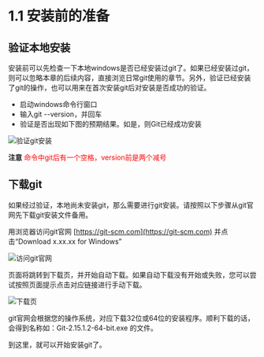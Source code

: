 # 1.1 安装前的准备

## 验证本地安装

安装前可以先检查一下本地windows是否已经安装过git了。如果已经安装过git，则可以忽略本章的后续内容，直接浏览日常git使用的章节。另外，验证已经安装了git的操作，也可以用来在首次安装git后对安装是否成功的验证。

* 启动windows命令行窗口
* 输入git --version，并回车
* 验证是否出现如下图的预期结果。如是，则Git已经成功安装

![验证git安装](https://raw.githubusercontent.com/Re-inforcement-learning/handbook/master/chapter1-git/images/101-verify-git-install.jpg)

**注意** <span style="color:red">命令中git后有一个空格，version前是两个减号</span>

## 下载git

如果经过验证，本地尚未安装git，那么需要进行git安装。请按照以下步骤从git官网先下载git安装文件备用。

用浏览器访问git官网 [https://git-scm.com](https://git-scm.com) 并点击“Download x.xx.xx for Windows”

![访问git官网](https://raw.githubusercontent.com/Re-inforcement-learning/handbook/master/chapter1-git/images/102-GitSite.jpg)

页面将跳转到下载页，并开始自动下载。如果自动下载没有开始或失败，您可以尝试按照页面提示点击对应链接进行手动下载。

![下载页](https://raw.githubusercontent.com/Re-inforcement-learning/handbook/master/chapter1-git/images/103-download-page.jpg)

git官网会根据您的操作系统，对应下载32位或64位的安装程序。顺利下载的话，会得到名称如：Git-2.15.1.2-64-bit.exe 的文件。

到这里，就可以开始安装git了。
